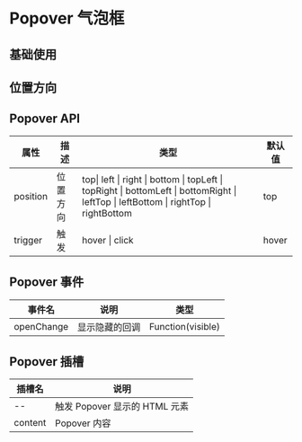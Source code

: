 <script setup>
import demo from './demo.vue'
import Position from './position.vue'



</script>

# Popover 气泡框

## 基础使用

<Preview comp-name="Popover" demo-name="demo">
  <demo />
</Preview>

## 位置方向

<Preview comp-name="Popover" demo-name="position">
  <Position />
</Preview>

## Popover API

| 属性 | 描述 | 类型 | 默认值 |
| ---- | ---- | ---- | ---- |
| position | 位置方向 | top\| left \| right \| bottom \| topLeft \| topRight \| bottomLeft \| bottomRight \| leftTop \| leftBottom \| rightTop \| rightBottom | top |
| trigger | 触发 | hover \| click | hover |


## Popover 事件

| 事件名 | 说明 | 类型 |
| ---- | ---- | ---- |
| openChange | 显示隐藏的回调 | Function(visible) |


## Popover 插槽

| 插槽名 | 说明 |
| ---- | ---- |
| -- | 触发 Popover 显示的 HTML 元素 |
| content | Popover 内容 |

